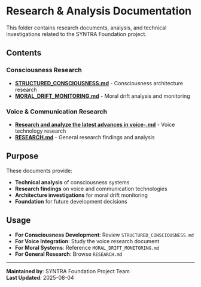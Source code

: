 # Research & Analysis Documentation

This folder contains research documents, analysis, and technical investigations related to the SYNTRA Foundation project.

## Contents

### Consciousness Research
- **[STRUCTURED_CONSCIOUSNESS.md](STRUCTURED_CONSCIOUSNESS.md)** - Consciousness architecture research
- **[MORAL_DRIFT_MONITORING.md](MORAL_DRIFT_MONITORING.md)** - Moral drift analysis and monitoring

### Voice & Communication Research
- **[Research and analyze the latest advances in voice-.md](Research%20and%20analyze%20the%20latest%20advances%20in%20voice-.md)** - Voice technology research
- **[RESEARCH.md](RESEARCH.md)** - General research findings and analysis

## Purpose

These documents provide:
- **Technical analysis** of consciousness systems
- **Research findings** on voice and communication technologies
- **Architecture investigations** for moral drift monitoring
- **Foundation** for future development decisions

## Usage

- **For Consciousness Development**: Review `STRUCTURED_CONSCIOUSNESS.md`
- **For Voice Integration**: Study the voice research document
- **For Moral Systems**: Reference `MORAL_DRIFT_MONITORING.md`
- **For General Research**: Browse `RESEARCH.md`

---

**Maintained by**: SYNTRA Foundation Project Team  
**Last Updated**: 2025-08-04 